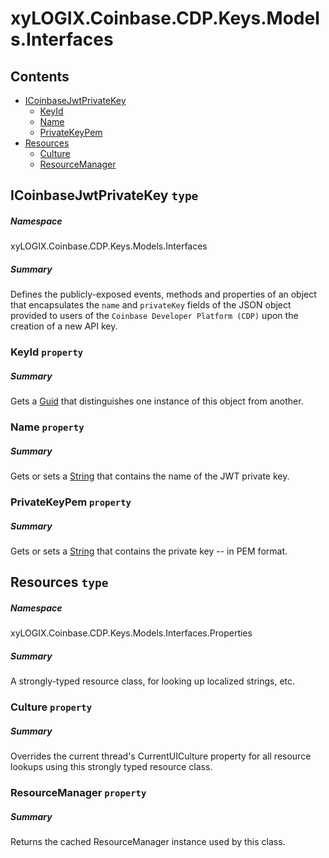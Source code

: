 <a name='assembly'></a>
# xyLOGIX.Coinbase.CDP.Keys.Models.Interfaces

## Contents

- [ICoinbaseJwtPrivateKey](#T-xyLOGIX-Coinbase-CDP-Keys-Models-Interfaces-ICoinbaseJwtPrivateKey 'xyLOGIX.Coinbase.CDP.Keys.Models.Interfaces.ICoinbaseJwtPrivateKey')
  - [KeyId](#P-xyLOGIX-Coinbase-CDP-Keys-Models-Interfaces-ICoinbaseJwtPrivateKey-KeyId 'xyLOGIX.Coinbase.CDP.Keys.Models.Interfaces.ICoinbaseJwtPrivateKey.KeyId')
  - [Name](#P-xyLOGIX-Coinbase-CDP-Keys-Models-Interfaces-ICoinbaseJwtPrivateKey-Name 'xyLOGIX.Coinbase.CDP.Keys.Models.Interfaces.ICoinbaseJwtPrivateKey.Name')
  - [PrivateKeyPem](#P-xyLOGIX-Coinbase-CDP-Keys-Models-Interfaces-ICoinbaseJwtPrivateKey-PrivateKeyPem 'xyLOGIX.Coinbase.CDP.Keys.Models.Interfaces.ICoinbaseJwtPrivateKey.PrivateKeyPem')
- [Resources](#T-xyLOGIX-Coinbase-CDP-Keys-Models-Interfaces-Properties-Resources 'xyLOGIX.Coinbase.CDP.Keys.Models.Interfaces.Properties.Resources')
  - [Culture](#P-xyLOGIX-Coinbase-CDP-Keys-Models-Interfaces-Properties-Resources-Culture 'xyLOGIX.Coinbase.CDP.Keys.Models.Interfaces.Properties.Resources.Culture')
  - [ResourceManager](#P-xyLOGIX-Coinbase-CDP-Keys-Models-Interfaces-Properties-Resources-ResourceManager 'xyLOGIX.Coinbase.CDP.Keys.Models.Interfaces.Properties.Resources.ResourceManager')

<a name='T-xyLOGIX-Coinbase-CDP-Keys-Models-Interfaces-ICoinbaseJwtPrivateKey'></a>
## ICoinbaseJwtPrivateKey `type`

##### Namespace

xyLOGIX.Coinbase.CDP.Keys.Models.Interfaces

##### Summary

Defines the publicly-exposed events, methods and properties of an object that
encapsulates the `name` and `privateKey` fields of the JSON object
provided to users of the `Coinbase Developer Platform (CDP)` upon the
creation of a new API key.

<a name='P-xyLOGIX-Coinbase-CDP-Keys-Models-Interfaces-ICoinbaseJwtPrivateKey-KeyId'></a>
### KeyId `property`

##### Summary

Gets a [Guid](http://msdn.microsoft.com/query/dev14.query?appId=Dev14IDEF1&l=EN-US&k=k:System.Guid 'System.Guid') that distinguishes one instance of this
object from another.

<a name='P-xyLOGIX-Coinbase-CDP-Keys-Models-Interfaces-ICoinbaseJwtPrivateKey-Name'></a>
### Name `property`

##### Summary

Gets or sets a [String](http://msdn.microsoft.com/query/dev14.query?appId=Dev14IDEF1&l=EN-US&k=k:System.String 'System.String') that contains the name of the JWT
private key.

<a name='P-xyLOGIX-Coinbase-CDP-Keys-Models-Interfaces-ICoinbaseJwtPrivateKey-PrivateKeyPem'></a>
### PrivateKeyPem `property`

##### Summary

Gets or sets a [String](http://msdn.microsoft.com/query/dev14.query?appId=Dev14IDEF1&l=EN-US&k=k:System.String 'System.String') that contains the private key --
in PEM format.

<a name='T-xyLOGIX-Coinbase-CDP-Keys-Models-Interfaces-Properties-Resources'></a>
## Resources `type`

##### Namespace

xyLOGIX.Coinbase.CDP.Keys.Models.Interfaces.Properties

##### Summary

A strongly-typed resource class, for looking up localized strings, etc.

<a name='P-xyLOGIX-Coinbase-CDP-Keys-Models-Interfaces-Properties-Resources-Culture'></a>
### Culture `property`

##### Summary

Overrides the current thread's CurrentUICulture property for all
  resource lookups using this strongly typed resource class.

<a name='P-xyLOGIX-Coinbase-CDP-Keys-Models-Interfaces-Properties-Resources-ResourceManager'></a>
### ResourceManager `property`

##### Summary

Returns the cached ResourceManager instance used by this class.
